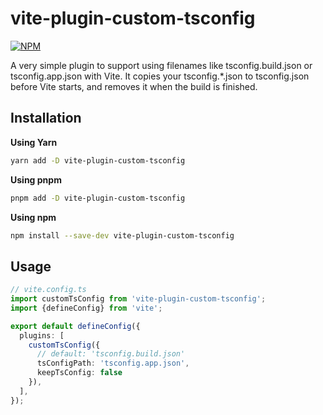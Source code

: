 # vite-plugin-custom-tsconfig

[![NPM](https://img.shields.io/npm/v/vite-plugin-custom-tsconfig?style=for-the-badge)](https://www.npmjs.com/package/vite-plugin-custom-tsconfig/)

A very simple plugin to support using filenames like tsconfig.build.json or tsconfig.app.json with Vite. It copies your tsconfig.*.json to tsconfig.json before Vite starts, and removes it when the build is finished.

## Installation

**Using Yarn**

```bash
yarn add -D vite-plugin-custom-tsconfig
```

**Using pnpm**

```bash
pnpm add -D vite-plugin-custom-tsconfig
```

**Using npm**

```bash
npm install --save-dev vite-plugin-custom-tsconfig
```

## Usage

```ts
// vite.config.ts
import customTsConfig from 'vite-plugin-custom-tsconfig';
import {defineConfig} from 'vite';

export default defineConfig({
  plugins: [
    customTsConfig({
      // default: 'tsconfig.build.json'
      tsConfigPath: 'tsconfig.app.json',
      keepTsConfig: false
    }),
  ],
});
```
